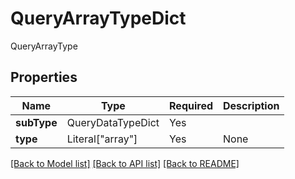 # QueryArrayTypeDict

QueryArrayType

## Properties
| Name | Type | Required | Description |
| ------------ | ------------- | ------------- | ------------- |
**subType** | QueryDataTypeDict | Yes |  |
**type** | Literal["array"] | Yes | None |


[[Back to Model list]](../../README.md#documentation-for-models) [[Back to API list]](../../README.md#documentation-for-api-endpoints) [[Back to README]](../../README.md)

